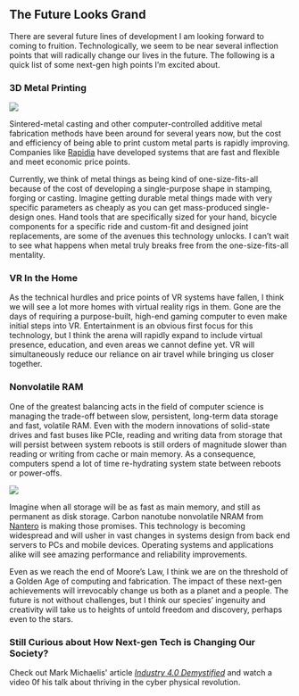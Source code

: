 

## The Future Looks Grand

There are several future lines of development I am looking forward to coming to fruition. Technologically, we seem to be near several inflection points that will radically change our lives in the future. The following is a quick list of some next-gen high points I’m excited about.

### 3D Metal Printing

![](https://intellitect.comhttps://intellitect.com/wp-content/uploads/2020/02/3D-Metal-copy.webp)

Sintered-metal casting and other computer-controlled additive metal fabrication methods have been around for several years now, but the cost and efficiency of being able to print custom metal parts is rapidly improving. Companies like [Rapidia](https://www.rapidia.com) have developed systems that are fast and flexible and meet economic price points.

Currently, we think of metal things as being kind of one-size-fits-all because of the cost of developing a single-purpose shape in stamping, forging or casting. Imagine getting durable metal things made with very specific parameters as cheaply as you can get mass-produced single-design ones. Hand tools that are specifically sized for your hand, bicycle components for a specific ride and custom-fit and designed joint replacements, are some of the avenues this technology unlocks. I can’t wait to see what happens when metal truly breaks free from the one-size-fits-all mentality.

### VR In the Home

As the technical hurdles and price points of VR systems have fallen, I think we will see a lot more homes with virtual reality rigs in them. Gone are the days of requiring a purpose-built, high-end gaming computer to even make initial steps into VR. Entertainment is an obvious first focus for this technology, but I think the arena will rapidly expand to include virtual presence, education, and even areas we cannot define yet. VR will simultaneously reduce our reliance on air travel while bringing us closer together.

### Nonvolatile RAM

One of the greatest balancing acts in the field of computer science is managing the trade-off between slow, persistent, long-term data storage and fast, volatile RAM. Even with the modern innovations of solid-state drives and fast buses like PCIe, reading and writing data from storage that will persist between system reboots is still orders of magnitude slower than reading or writing from cache or main memory. As a consequence, computers spend a lot of time re-hydrating system state between reboots or power-offs.

![](https://intellitect.comhttps://intellitect.com/wp-content/uploads/2020/02/Nanotech.webp)

Imagine when all storage will be as fast as main memory, and still as permanent as disk storage. Carbon nanotube nonvolatile NRAM from [Nantero](https://www.nantero.com) is making those promises. This technology is becoming widespread and will usher in vast changes in systems design from back end servers to PCs and mobile devices. Operating systems and applications alike will see amazing performance and reliability improvements.

Even as we reach the end of Moore’s Law, I think we are on the threshold of a Golden Age of computing and fabrication. The impact of these next-gen achievements will irrevocably change us both as a planet and a people. The future is not without challenges, but I think our species’ ingenuity and creativity will take us to heights of untold freedom and discovery, perhaps even to the stars.

### Still Curious about How Next-gen Tech is Changing Our Society?

Check out Mark Michaelis' article _[Industry 4.0 Demystified](https://intellitect.com/demystified-industry-4-0/)_ and watch a video 0f his talk about thriving in the cyber physical revolution.
